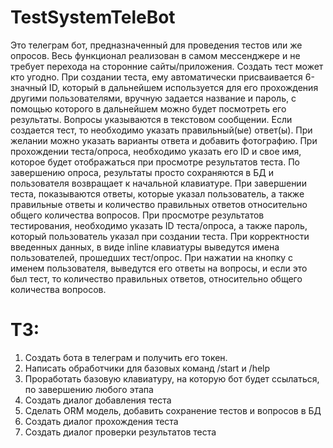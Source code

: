 # TestSystemTeleBot
Это телеграм бот, предназначенный для проведения тестов или же опросов. Весь функционал реализован в самом мессенджере и не требует перехода на сторонние сайты/приложения. Создать тест может кто угодно. При создании теста, ему автоматически присваивается 6-значный ID, который в дальнейшем используется для его прохождения другими пользователями, вручную задается название и пароль, с помощью которого в дальнейшем можно будет посмотреть его результаты. Вопросы указываются в текстовом сообщении. Если создается тест, то необходимо указать правильный(ые) ответ(ы). При желании можно указать варианты ответа и добавить фотографию. При прохождении теста/опроса, необходимо указать его ID и свое имя, которое будет отображаться при просмотре результатов теста. По завершению опроса, результаты просто сохраняются в БД и пользователя возвращает к начальной клавиатуре. При завершении теста, показываются ответы, которые указал пользователь, а также правильные ответы и количество правильных ответов относительно общего количества вопросов. При просмотре результатов тестирования, необходимо указать ID теста/опроса, а также пароль, который пользователь указал при создании теста. При корректности введенных данных, в виде inline клавиатуры выведутся имена пользователей, прошедших тест/опрос. При нажатии на кнопку с именем пользователя, выведутся его ответы на вопросы, и если это был тест, то количество правильных ответов, относительно общего количества вопросов.
# ТЗ:
1) Создать бота в телеграм и получить его токен.
2) Написать обработчики для базовых команд /start и /help
3) Проработать базовую клавиатуру, на которую бот будет ссылаться, по завершению любого этапа
4) Создать диалог добавления теста
5) Сделать ORM модель, добавить сохранение тестов и вопросов в БД
6) Создать диалог прохождения теста
7) Создать диалог проверки результатов теста
